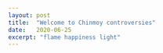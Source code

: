 ```yaml
---
layout: post
title:  "Welcome to Chinmoy controversies"
date:   2020-06-25
excerpt: "flame happiness light"
---
```

